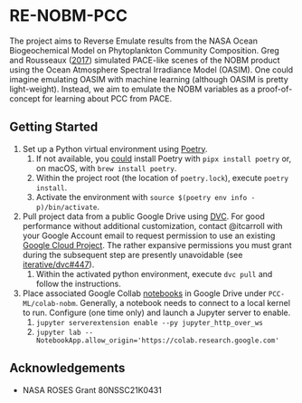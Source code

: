 # RE-NOBM-PCC

The project aims to Reverse Emulate results from the NASA Ocean Biogeochemical
Model on Phytoplankton Community Composition.
Greg and Rousseaux ([2017][1]) simulated PACE-like scenes of the NOBM product
using the Ocean Atmosphere Spectral Irradiance Model (OASIM).
One could imagine emulating OASIM with machine learning (although OASIM is
pretty light-weight).
Instead, we aim to emulate the NOBM variables as a proof-of-concept for
learning about PCC from PACE.

## Getting Started

1. Set up a Python virtual environment using [Poetry][2].
    1. If not available, you [could][3] install Poetry with
    `pipx install poetry` or, on macOS, with `brew install poetry`.
    1. Within the project root (the location of `poetry.lock`), execute
    `poetry install`.
    1. Activate the environment with
    `source $(poetry env info -p)/bin/activate`.
1. Pull project data from a public Google Drive using [DVC][4]. For good
performance without additional customization, contact @itcarroll with your
Google Account email to request permission to use an existing
[Google Cloud Project][5]. The rather expansive permissions you must grant
during the subsequent step are presently unavoidable (see
[iterative/dvc#447][6]).
    1. Within the activated python environment, execute `dvc pull` and follow
    the instructions.
1. Place associated Google Collab [notebooks][7] in Google Drive under
`PCC-ML/colab-nobm`. Generally, a notebook needs to connect to a local kernel to
run. Configure (one time only) and launch a Jupyter server to enable.
    1. `jupyter serverextension enable --py jupyter_http_over_ws`
    1. `jupyter lab --NotebookApp.allow_origin='https://colab.research.google.com'`

## Acknowledgements

- NASA ROSES Grant 80NSSC21K0431

[1]: https://doi.org/10.3389/fmars.2017.00060
[2]: https://python-poetry.org/
[3]: https://python-poetry.org/docs/#installing-with-pipx
[4]: https://dvc.org
[5]: https://dvc.org/doc/user-guide/setup-google-drive-remote#using-a-custom-google-cloud-project-recommended
[6]: https://github.com/iterative/dvc/issues/4477
[7]: https://drive.google.com/drive/folders/1fE1Ck_XPoHQ2OVBSGRfEGlY72kSSklkE

